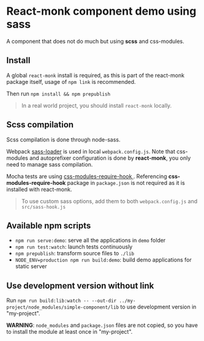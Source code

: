 React-monk component demo using sass
====================================

A component that does not do much but using **scss** and css-modules.

## Install

A global `react-monk` install is required, as this is part of the react-monk
package itself, usage of `npm link` is recommended.

Then run `npm install && npm prepublish`

> In a real world project, you should install `react-monk` locally.

## Scss compilation

Scss compilation is done through node-sass.

Webpack [sass-loader](https://www.npmjs.com/package/sass-loader) is used in
local `webpack.config.js`.
Note that css-modules and autoprefixer configuration is done by **react-monk**,
you only need to manage sass compilation.

Mocha tests are using [css-modules-require-hook
](https://www.npmjs.com/package/css-modules-require-hook). Referencing
**css-modules-require-hook** package in `package.json` is not
required as it is installed with react-monk.

> To use custom sass options, add them to both `webpack.config.js` and
> `src/sass-hook.js`

## Available npm scripts

* `npm run serve:demo`: serve all the applications in `demo` folder
* `npm run test:watch`: launch tests continuously
* `npm prepublish`: transform source files to `./lib`
* `NODE_ENV=production npm run build:demo`: build demo applications for static
  server

## Use development version without link

Run `npm run build:lib:watch -- --out-dir ../my-project/node_modules/simple-component/lib`
to use development version in "my-project".

**WARNING**: `node_modules` and `package.json` files are not copied, so you have
to install the module at least once in "my-project".
